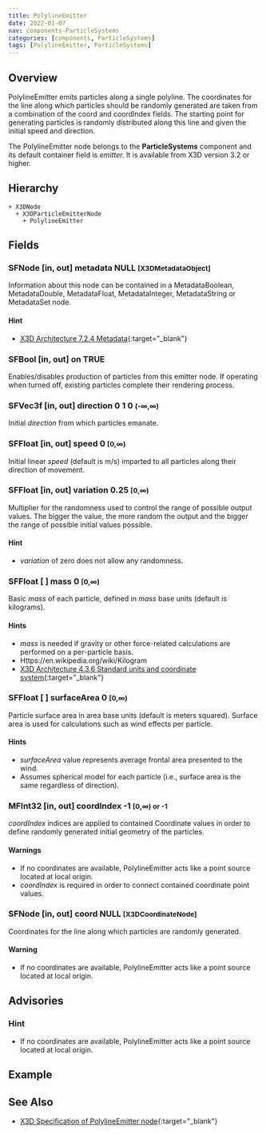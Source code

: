 ```yaml
---
title: PolylineEmitter
date: 2022-01-07
nav: components-ParticleSystems
categories: [components, ParticleSystems]
tags: [PolylineEmitter, ParticleSystems]
---
```

<style>
.post h3 {
  word-spacing: 0.2em;
}
</style>

## Overview

PolylineEmitter emits particles along a single polyline. The coordinates for the line along which particles should be randomly generated are taken from a combination of the coord and coordIndex fields. The starting point for generating particles is randomly distributed along this line and given the initial speed and direction.

The PolylineEmitter node belongs to the **ParticleSystems** component and its default container field is *emitter.* It is available from X3D version 3.2 or higher.

## Hierarchy

```
+ X3DNode
  + X3DParticleEmitterNode
    + PolylineEmitter
```

## Fields

### SFNode [in, out] **metadata** NULL <small>[X3DMetadataObject]</small>

Information about this node can be contained in a MetadataBoolean, MetadataDouble, MetadataFloat, MetadataInteger, MetadataString or MetadataSet node.

#### Hint

- [X3D Architecture 7.2.4 Metadata](https://www.web3d.org/specifications/X3Dv4Draft/ISO-IEC19775-1v4-CD1/Part01/components/core.html#Metadata){:target="_blank"}

### SFBool [in, out] **on** TRUE

Enables/disables production of particles from this emitter node. If operating when turned off, existing particles complete their rendering process.

### SFVec3f [in, out] **direction** 0 1 0 <small>(-∞,∞)</small>

Initial *direction* from which particles emanate.

### SFFloat [in, out] **speed** 0 <small>[0,∞)</small>

Initial linear *speed* (default is m/s) imparted to all particles along their direction of movement.

### SFFloat [in, out] **variation** 0.25 <small>[0,∞)</small>

Multiplier for the randomness used to control the range of possible output values. The bigger the value, the more random the output and the bigger the range of possible initial values possible.

#### Hint

- *variation* of zero does not allow any randomness.

### SFFloat [ ] **mass** 0 <small>[0,∞)</small>

Basic *mass* of each particle, defined in *mass* base units (default is kilograms).

#### Hints

- *mass* is needed if gravity or other force-related calculations are performed on a per-particle basis.
- Https://en.wikipedia.org/wiki/Kilogram
- [X3D Architecture 4.3.6 Standard units and coordinate system](https://www.web3d.org/specifications/X3Dv4Draft/ISO-IEC19775-1v4-CD1/Part01/concepts.html#Standardunitscoordinates){:target="_blank"}

### SFFloat [ ] **surfaceArea** 0 <small>[0,∞)</small>

Particle surface area in area base units (default is meters squared). Surface area is used for calculations such as wind effects per particle.

#### Hints

- *surfaceArea* value represents average frontal area presented to the wind.
- Assumes spherical model for each particle (i.e., surface area is the same regardless of direction).

### MFInt32 [in, out] **coordIndex** -1 <small>[0,∞) or -1</small>

*coordIndex* indices are applied to contained Coordinate values in order to define randomly generated initial geometry of the particles.

#### Warnings

- If no coordinates are available, PolylineEmitter acts like a point source located at local origin.
- *coordIndex* is required in order to connect contained coordinate point values.

### SFNode [in, out] **coord** NULL <small>[X3DCoordinateNode]</small>

Coordinates for the line along which particles are randomly generated.

#### Warning

- If no coordinates are available, PolylineEmitter acts like a point source located at local origin.

## Advisories

### Hint

- If no coordinates are available, PolylineEmitter acts like a point source located at local origin.

## Example

<x3d-canvas src="https://create3000.github.io/media/examples/ParticleSystems/PolylineEmitter/PolylineEmitter.x3d" update="auto"></x3d-canvas>

## See Also

- [X3D Specification of PolylineEmitter node](https://www.web3d.org/documents/specifications/19775-1/V4.0/Part01/components/particleSystems.html#PolylineEmitter){:target="_blank"}
